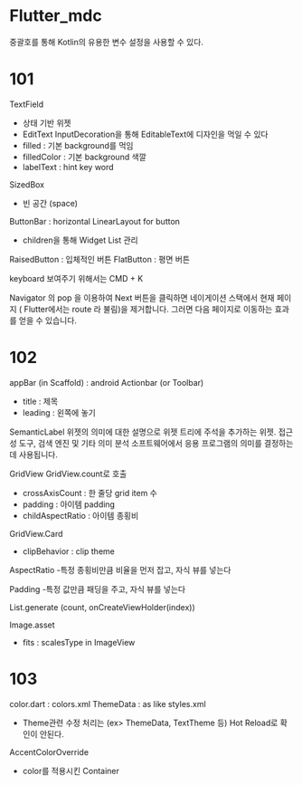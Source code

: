 # Flutter_mdc 

중괄호를 통해 Kotlin의 유용한 변수 설정을 사용할 수 있다.

# 101

TextField
- 상태 기반 위젯
- EditText
InputDecoration을 통해 EditableText에 디자인을 먹일 수 있다
- filled : 기본 background를 먹임
- filledColor : 기본 background 색깔
- labelText : hint key word

SizedBox
- 빈 공간 (space)

ButtonBar : horizontal LinearLayout for button
- children을 통해 Widget List 관리

RaisedButton : 입체적인 버튼
FlatButton : 평면 버튼

keyboard 보여주기 위해서는 
CMD + K

Navigator 의 pop 을 이용하여 Next 버튼을 클릭하면 네이게이션 스택에서 현재 페이지 ( Flutter에서는 route 라 불림)을 제거합니다. 그러면 다음 페이지로 이동하는 효과를 얻을 수 있습니다.

# 102

appBar (in Scaffold) : android Actionbar (or Toolbar)
- title : 제목
- leading : 왼쪽에 놓기

SemanticLabel
위젯의 의미에 대한 설명으로 위젯 트리에 주석을 추가하는 위젯.
접근성 도구, 검색 엔진 및 기타 의미 분석 소프트웨어에서 응용 프로그램의 의미를 결정하는 데 사용됩니다.

GridView
GridView.count로 호출
- crossAxisCount : 한 줄당 grid item 수
- padding : 아이템 padding
- childAspectRatio : 아이템 종횡비

GridView.Card
- clipBehavior : clip theme

AspectRatio
-특정 종횡비만큼 비율을 먼저 잡고, 자식 뷰를 넣는다

Padding
-특정 값만큼 패딩을 주고, 자식 뷰를 넣는다

List.generate (count, onCreateViewHolder(index))

Image.asset
- fits : scalesType in ImageView

# 103

color.dart : colors.xml
ThemeData : as like styles.xml
- Theme관련 수정 처리는 (ex> ThemeData, TextTheme 등) Hot Reload로 확인이 안된다.

AccentColorOverride
- color를 적용시킨 Container
